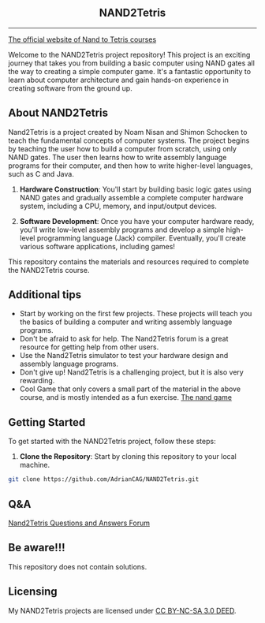 <h2 align="center"> NAND2Tetris</h2>

---

[The official website of Nand to Tetris courses](https://www.nand2tetris.org)

Welcome to the NAND2Tetris project repository! This project is an exciting journey that takes you from building a basic computer using NAND gates all the way to creating a simple computer game. It's a fantastic opportunity to learn about computer architecture and gain hands-on experience in creating software from the ground up.


## About NAND2Tetris


Nand2Tetris is a project created by Noam Nisan and Shimon Schocken to teach the fundamental concepts of computer systems. The project begins by teaching the user how to build a computer from scratch, using only NAND gates. The user then learns how to write assembly language programs for their computer, and then how to write higher-level languages, such as C and Java.

1. **Hardware Construction**: You'll start by building basic logic gates using NAND gates and gradually assemble a complete computer hardware system, including a CPU, memory, and input/output devices.

2. **Software Development**: Once you have your computer hardware ready, you'll write low-level assembly programs and develop a simple high-level programming language (Jack) compiler. Eventually, you'll create various software applications, including games!

This repository contains the materials and resources required to complete the NAND2Tetris course.

## Additional tips

- Start by working on the first few projects. These projects will teach you the basics of building a computer and writing assembly language programs.
- Don't be afraid to ask for help. The Nand2Tetris forum is a great resource for getting help from other users.
- Use the Nand2Tetris simulator to test your hardware design and assembly language programs.
- Don't give up! Nand2Tetris is a challenging project, but it is also very rewarding.
- Cool Game that only covers a small part of the material in the above course, and is mostly intended as a fun exercise. [The nand game](https://nandgame.com/about)

## Getting Started

To get started with the NAND2Tetris project, follow these steps:

1. **Clone the Repository**: Start by cloning this repository to your local machine.

```bash
git clone https://github.com/AdrianCAG/NAND2Tetris.git
```


## Q&A
[Nand2Tetris Questions and Answers Forum](http://nand2tetris-questions-and-answers-forum.52.s1.nabble.com)

## Be aware!!!
This repository does not contain solutions.

## Licensing
My NAND2Tetris projects are licensed under [CC BY-NC-SA 3.0 DEED](LICENSE).
